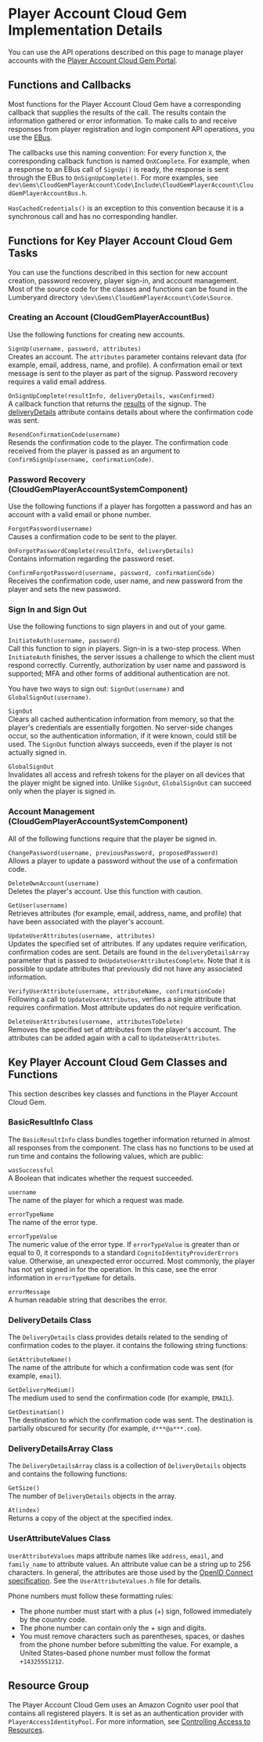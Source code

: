 # Player Account Cloud Gem Implementation Details<a name="cloud-canvas-cloud-gem-player-account-details"></a>

You can use the API operations described on this page to manage player accounts with the [Player Account Cloud Gem Portal](cloud-canvas-cloud-gem-player-account.md)\.

## Functions and Callbacks<a name="cloud-canvas-cloud-gem-player-account-details-functions-and-callbacks"></a>

Most functions for the Player Account Cloud Gem have a corresponding callback that supplies the results of the call\. The results contain the information gathered or error information\. To make calls to and receive responses from player registration and login component API operations, you use the [EBus](ebus-intro.md)\.

The callbacks use this naming convention: For every function `X`, the corresponding callback function is named `OnXComplete`\. For example, when a response to an EBus call of `SignUp()` is ready, the response is sent through the EBus to `OnSignUpComplete()`\. For more examples, see `dev\Gems\CloudGemPlayerAccount\Code\Include\CloudGemPlayerAccount\CloudGemPlayerAccountBus.h`\.

`HasCachedCredentials()` is an exception to this convention because it is a synchronous call and has no corresponding handler\.

## Functions for Key Player Account Cloud Gem Tasks<a name="cloud-canvas-cloud-gem-player-account-details-functions-tasks"></a>

You can use the functions described in this section for new account creation, password recovery, player sign\-in, and account management\. Most of the source code for the classes and functions can be found in the Lumberyard directory `\dev\Gems\CloudGemPlayerAccount\Code\Source`\.

### Creating an Account \(CloudGemPlayerAccountBus\)<a name="cloud-canvas-cloud-gem-player-account-details-creating-account"></a>

Use the following functions for creating new accounts\.

 `SignUp(username, password, attributes)`  
Creates an account\. The `attributes` parameter contains relevant data \(for example, email, address, name, and profile\)\. A confirmation email or text message is sent to the player as part of the signup\. Password recovery requires a valid email address\.

 `OnSignUpComplete(resultInfo, deliveryDetails, wasConfirmed)`  
A callback function that returns the [results](#cloud-canvas-cloud-gem-player-account-details-basicresultinfo-class) of the signup\. The [deliveryDetails](#cloud-canvas-cloud-gem-player-account-details-deliverydetails-class) attribute contains details about where the confirmation code was sent\.

 `ResendConfirmationCode(username)`  
 Resends the confirmation code to the player\. The confirmation code received from the player is passed as an argument to `ConfirmSignUp(username, confirmationCode)`\.

### Password Recovery \(CloudGemPlayerAccountSystemComponent\)<a name="cloud-canvas-cloud-gem-player-account-details-password-recovery"></a>

Use the following functions if a player has forgotten a password and has an account with a valid email or phone number\.

`ForgotPassword(username)`  
Causes a confirmation code to be sent to the player\.

`OnForgotPasswordComplete(resultInfo, deliveryDetails)`  
Contains information regarding the password reset\.

`ConfirmForgotPassword(username, password, confirmationCode)`  
Receives the confirmation code, user name, and new password from the player and sets the new password\.

### Sign In and Sign Out<a name="cloud-canvas-cloud-gem-player-account-details-sign-in-sign-out"></a>

Use the following functions to sign players in and out of your game\.

`InitiateAuth(username, password)`  
Call this function to sign in players\. Sign\-in is a two\-step process\. When `InitiateAuth` finishes, the server issues a challenge to which the client must respond correctly\. Currently, authorization by user name and password is supported; MFA and other forms of additional authentication are not\.

You have two ways to sign out: `SignOut(username)` and `GlobalSignOut(username)`\.

`SignOut`  
Clears all cached authentication information from memory, so that the player's credentials are essentially forgotten\. No server\-side changes occur, so the authentication information, if it were known, could still be used\. The `SignOut` function always succeeds, even if the player is not actually signed in\.

`GlobalSignOut`  
Invalidates all access and refresh tokens for the player on all devices that the player might be signed into\. Unlike `SignOut`, `GlobalSignOut` can succeed only when the player is signed in\.

### Account Management \(CloudGemPlayerAccountSystemComponent\)<a name="cloud-canvas-cloud-gem-player-account-details-account-management"></a>

All of the following functions require that the player be signed in\.

`ChangePassword(username, previousPassword, proposedPassword)`  
Allows a player to update a password without the use of a confirmation code\.

`DeleteOwnAccount(username)`  
Deletes the player's account\. Use this function with caution\.

`GetUser(username)`  
Retrieves attributes \(for example, email, address, name, and profile\) that have been associated with the player's account\.

`UpdateUserAttributes(username, attributes)`  
Updates the specified set of attributes\. If any updates require verification, confirmation codes are sent\. Details are found in the `deliveryDetailsArray` parameter that is passed to `OnUpdateUserAttributesComplete`\. Note that it is possible to update attributes that previously did not have any associated information\.

`VerifyUserAttribute(username, attributeName, confirmationCode)`  
Following a call to `UpdateUserAttributes`, verifies a single attribute that requires confirmation\. Most attribute updates do not require verification\.

`DeleteUserAttributes(username, attributesToDelete)`  
Removes the specified set of attributes from the player's account\. The attributes can be added again with a call to `UpdateUserAttributes`\.

## Key Player Account Cloud Gem Classes and Functions<a name="cloud-canvas-cloud-gem-player-account-details-key-classes-and-functions"></a>

This section describes key classes and functions in the Player Account Cloud Gem\.

### BasicResultInfo Class<a name="cloud-canvas-cloud-gem-player-account-details-basicresultinfo-class"></a>

The `BasicResultInfo` class bundles together information returned in almost all responses from the component\. The class has no functions to be used at run time and contains the following values, which are public:

 `wasSuccessful`  
A Boolean that indicates whether the request succeeded\.

 `username`  
The name of the player for which a request was made\.

 `errorTypeName`  
The name of the error type\.

 `errorTypeValue`  
The numeric value of the error type\. If `errorTypeValue` is greater than or equal to 0, it corresponds to a standard `CognitoIdentityProviderErrors` value\. Otherwise, an unexpected error occurred\. Most commonly, the player has not yet signed in for the operation\. In this case, see the error information in `errorTypeName` for details\.

 `errorMessage`  
A human readable string that describes the error\.

### DeliveryDetails Class<a name="cloud-canvas-cloud-gem-player-account-details-deliverydetails-class"></a>

The `DeliveryDetails` class provides details related to the sending of confirmation codes to the player\. it contains the following string functions:

 `GetAttributeName()`  
The name of the attribute for which a confirmation code was sent \(for example, `email`\)\.

 `GetDeliveryMedium()`  
The medium used to send the confirmation code \(for example, `EMAIL`\)\.

 `GetDestination()`  
The destination to which the confirmation code was sent\. The destination is partially obscured for security \(for example, `d***@a***.com`\)\.

### DeliveryDetailsArray Class<a name="cloud-canvas-cloud-gem-player-account-details-deliverydetailsarray-class"></a>

The `DeliveryDetailsArray` class is a collection of `DeliveryDetails` objects and contains the following functions:

 `GetSize()`  
The number of `DeliveryDetails` objects in the array\.

 `At(index)`  
Returns a copy of the object at the specified index\.

### UserAttributeValues Class<a name="cloud-canvas-cloud-gem-player-account-details-userattributevalues-class"></a>

 `UserAttributeValues` maps attribute names like `address`, `email`, and `family_name` to attribute values\. An attribute value can be a string up to 256 characters\. In general, the attributes are those used by the [OpenID Connect specification](http://openid.net/specs/openid-connect-core-1_0.html#StandardClaims)\. See the `UserAttributeValues.h` file for details\.

Phone numbers must follow these formatting rules:
+ The phone number must start with a plus \(\+\) sign, followed immediately by the country code\.
+ The phone number can contain only the \+ sign and digits\.
+ You must remove characters such as parentheses, spaces, or dashes from the phone number before submitting the value\. For example, a United States–based phone number must follow the format `+14325551212`\.

## Resource Group<a name="cloud-canvas-cloud-gem-player-account-details-resource-group"></a>

The Player Account Cloud Gem uses an Amazon Cognito user pool that contains all registered players\. It is set as an authentication provider with `PlayerAccessIdentityPool`\. For more information, see [Controlling Access to Resources](cloud-canvas-setting-access-permissions.md)\.